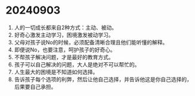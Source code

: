 # 20240903

1. 人的一切成长都来自2种方式：主动、被动。
2. 好奇心激发主动学习，困境激发被动学习。
3. 父母对孩子说No的时候，必须配备清晰合理且他们能听懂的解释。
4. 即便说No，也要注意，呵护孩子的好奇心。
5. 不帮孩子解决问题，才是最好的教育方式。
6. 孩子可以自己解决的问题，大人是绝对不可以帮忙的。
7. 人生最大的困境是不知道如何选择。
8. 告诉孩子每个选项的利弊，然后让他自己选择，并告诉他这是你自己选择的，后果要自己承担。
